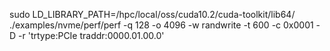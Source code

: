 
 sudo LD_LIBRARY_PATH=/hpc/local/oss/cuda10.2/cuda-toolkit/lib64/   ./examples/nvme/perf/perf -q 128 -o 4096 -w randwrite -t 600 -c 0x0001 -D  -r 'trtype:PCIe traddr:0000.01.00.0'
